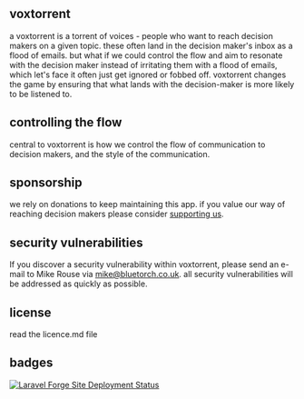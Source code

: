 ## voxtorrent

a voxtorrent is a torrent of voices - people who want to reach decision makers on a given topic. these often land in the decision maker's inbox as a flood of emails. but what if we could control the flow and aim to resonate with the decision maker instead of irritating them with a flood of emails, which let's face it often just get ignored or fobbed off. voxtorrent changes the game by ensuring that what lands with the decision-maker is more likely to be listened to.

## controlling the flow

central to voxtorrent is how we control the flow of communication to decision makers, and the style of the communication. 

## sponsorship

we rely on donations to keep maintaining this app. if you value our way of reaching decision makers please consider [supporting us](https://github.com/sponsors/mikerouse).

## security vulnerabilities

If you discover a security vulnerability within voxtorrent, please send an e-mail to Mike Rouse via [mike@bluetorch.co.uk](mailto:mike@bluetorch.co.uk). all security vulnerabilities will be addressed as quickly as possible.

## license

read the licence.md file

## badges

[![Laravel Forge Site Deployment Status](https://img.shields.io/endpoint?url=https%3A%2F%2Fforge.laravel.com%2Fsite-badges%2F74d3a551-7337-43d4-8b09-aad932e22dc8%3Fdate%3D1%26commit%3D1&style=flat)](https://forge.laravel.com/servers/742571/sites/2191013)
